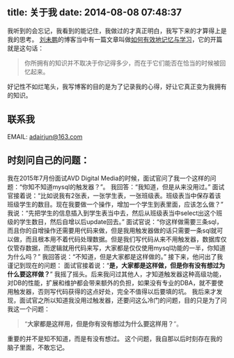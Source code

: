 title: 关于我
date: 2014-08-08 07:48:37
---

我听到的会忘记，我看到的能记住，我做过的才真正明白，我写下来的才算得上是我的思考。
[刘未鹏](http://mindhacks.cn/topics/mind/)的博客当中有一篇文章叫做[如何有效地记忆与学习](http://mindhacks.cn/2009/03/28/effective-learning-and-memorization/)，它的开篇就是这句话：
> 你所拥有的知识并不取决于你记得多少，而在于它们能否在恰当的时候被回忆起来。

好记性不如烂笔头，我写博客的目的是为了记录我的心得，好让它真正变为我拥有的知识。


## 联系我

EMAIL: adairjun@163.com

## 时刻问自己的问题：
我在2015年7月份面试AVD Digital Media的时候，面试官问了我一个这样的问题：“你知不知道mysql的触发器？”。
我回答：“我知道，但是从来没用过。”
面试官接着说：“比如说我有2张表，一张学生表，一张班级表。班级表当中保存着该班级学生的数目。现在我要做一个操作，增加一个学生到表里面，应该怎么做？”
我说：“先把学生的信息插入到学生表当中去，然后从班级表当中select出这个班级的学生数目，然后自增以后update回去。”
面试官说：“你这样做需要三条sql，而且你的自增操作还需要用代码来做，但是我用触发器做的话只需要一条sql就可以做，而且根本用不着代码处理数据。但是我们写代码从来不用触发器，数据库仅仅管存数据，而逻辑就用代码来写，大家都是仅仅使用mysql功能的一半，你知道为什么吗？”
我回答说：“不知道，但是大家都是这样做的。”
接下来，他问出了我谨记到现在的问题：
面试官接着说：“**是，大家都是这样做，但是你有没有想过为什么要这样做？**”
我摇了摇头。后来我问过其他人，才知道触发器这种高级功能，对DB的性能，扩展和维护都会带来额外的负担，如果没有专业的DBA，就不要使用触发器，否则写代码获得的这点好处，完全不值得以后要填的坑。
我后来才发现，面试官之所以知道我没用过触发器，还要问这么冷门的问题，目的只是为了问我这一个问题：
> “**大家都是这样用，但是你有没有想过为什么要这样用？**”。

重要的并不是知不知道，而是有没有想过。
这个问题，我自那以后时刻存在我的脑子里面，不敢忘记。
